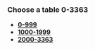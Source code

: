 ### Choose a table 0-3363
-  [**0-999**](https://github.com/phrutis/wif500/blob/main/x64/Release/ranges0-999.md)</br>
-  [**1000-1999**](https://github.com/phrutis/wif500/blob/main/x64/Release/ranges1000-1999.md)</br>
- [**2000-3363**](https://github.com/phrutis/wif500/blob/main/x64/Release/ranges2000-3363.md)</br>
